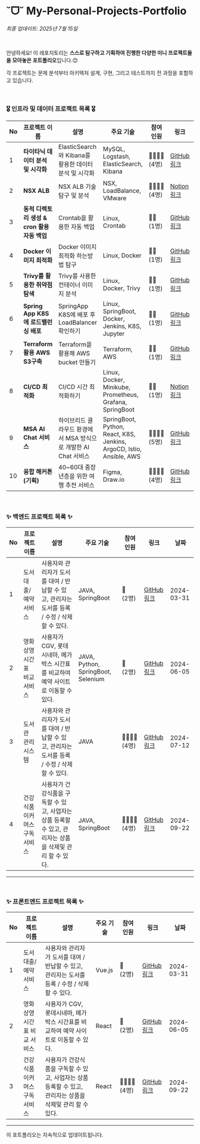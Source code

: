 # ˘ᗜ˘ My-Personal-Projects-Portfolio

*최종 업데이트: 2025년 7월 15일*

<br>

안녕하세요! 이 레포지토리는 **스스로 탐구하고 기획하여 진행한 다양한 미니 프로젝트들을 모아놓은 포트폴리오**입니다.😊 <br>

각 프로젝트는 문제 분석부터 아키텍처 설계, 구현, 그리고 테스트까지 전 과정을 포함하고 있습니다. 

<br>

### 🎖️ 인프라 및 데이터 프로젝트 목록 🎖️

| No | 프로젝트 이름                                      | 설명                                                        | 주요 기술                                                     | 참여<br> 인원    | 링크                                             | 날짜         |
|----|-------------------------------------------------|-----------------------------------------------------------|------------------------------------------------------------|-----------------|--------------------------------------------------|--------------|
| 1  | **타이타닉 데이터 분석 및 시각화** | ElasticSearch와 Kibana를 활용한 데이터 분석 및 시각화 | MySQL, Logstash, ElasticSearch, Kibana |  👩‍👩‍👧‍👦 <br> (4명)  | [GitHub 링크](https://github.com/Been980804/wooriFISA_study/tree/main/wooriFisa-miniProject-240726) | 2024-07-26 |
| 2 | **NSX ALB** | NSX ALB 기술 탐구 및 분석 | NSX, LoadBalance, VMware | 👩‍👩‍👧‍👦 <br> (4명) | [Notion 링크](https://www.notion.so/1-f72ae8bff2cf4a19bbedf66008957275) | 2024-09-13 |
| 3 | **동적 디렉토리 생성 & cron 활용 자동 백업** | Crontab을 활용한 자동 백업 | Linux, Crontab | 🙋‍♂️ <br> (1명) | [GitHub 링크](https://github.com/Been980804/wooriFISA_study/tree/main/wooriFisa_mission_240923) | 2024-09-23 |
| 4 | **Docker 이미지 최적화** | Docker 이미지 최적화 하는방법 탐구 | Linux, Docker | 🙋‍♂️ <br> (1명) | [GitHub 링크](https://github.com/Been980804/wooriFISA_study/tree/main/wooriFisa_mission_240924) | 2024-09-24 |
| 5 | **Trivy를 활용한 취약점 탐색** | Trivy를 사용한 컨테이너 이미지 분석 | Linux, Docker, Trivy | 🙋‍♂️ <br> (1명) | [GitHub 링크](https://github.com/Been980804/wooriFISA_study/tree/main/wooriFisa_mission_240925) | 2024-09-25 |
| 6 | **Spring App K8S에 로드밸런싱 배포**| SpringApp K8S에 배포 후 LoadBalancer 확인하기 | Linux, SpringBoot, Docker, Jenkins, K8S, Jupyter | 🙋‍♂️ <br> (1명) | [GitHub 링크](https://github.com/Been980804/wooriFISA_study/tree/main/wooriFisa_mission_241002) | 2024-10-02|
| 7 | **Terraform 활용 AWS S3구축** | Terraform을 활용해 AWS bucket 만들기 | Terraform, AWS | 🙋‍♂️ <br> (1명) | [GitHub 링크](https://github.com/Been980804/wooriFISA_study/tree/main/wooriFisa_mission_241016)| 2024-10-16 |
| 8 | **CI/CD 최적화** | CI/CD 시간 최적화하기 | Linux, Docker, Minikube, Prometheus, Grafana, SpringBoot | 🙋‍♂️ <br> (1명) | [Notion 링크](https://flower-polyanthus-3b1.notion.site/2-11ed2f2f843480d18445c7abb2cbd5c7?pvs=4)| 2024-10-21 |
| 9 | **MSA AI Chat 서비스** | 하이브리드 클라우드 환경에서 MSA 방식으로 개발한 AI Chat 서비스 | SpringBoot, Python, React, K8S, Jenkins, ArgoCD, Istio, Ansible, AWS | 👩‍👩‍👧‍👦 <br> (5명) | [GitHub 링크](https://github.com/Mi-Ss-A)| 2024-12-11 |
| 10 | **융합 해커톤 (기획)** | 40~60대 중장년층을 위한 여행 추천 서비스 | Figma, Draw.io | 👩‍👩‍👧‍👦 <br> (4명) | [GitHub 링크](https://github.com/Been980804/WooriFiSA_Hackerton)| 2024-12-13 |


<br>

### ✨ 백엔드 프로젝트 목록 ✨

| No | 프로젝트 이름 | 설명 | 주요 기술 | 참여 인원 | 링크 | 날짜 |
|----|---------------|------|-----------|----------|------|------|
| 1  | 도서 대출/예약 서비스 | 사용자와 관리자가 도서를 대여 / 반납할 수 있고, 관리자는 도서를 등록 / 수정 / 삭제할 수 있다. | JAVA, SpringBoot | 👬 <br> (2명) | [GitHub 링크](https://github.com/Been980804/Gukbi-back-end) | 2024-03-31 |
| 2  | 영화 상영시간표 비교 서비스 | 사용자가 CGV, 롯데시네마, 메가박스 시간표를 비교하여 예약 사이트로 이동할 수 있다. | JAVA, Python, SpringBoot, Selenium | 👬 <br> (2명) | [GitHub 링크](https://github.com/Been980804/Graduate-back-end) | 2024-06-05 |
| 3  | 도서관 관리 시스템 | 사용자와 관리자가 도서를 대여 / 반납할 수 있고, 관리자는 도서를 등록 / 수정 / 삭제할 수 있다. | JAVA | 👩‍👩‍👧‍👦 <br> (4명) | [GitHub 링크](https://github.com/Been980804/wooriFISA_study/tree/main/wooriFisa-miniProject-240712) | 2024-07-12 |
| 4  | 건강식품 이커머스 구독 서비스 | 사용자가 건강식품을 구독할 수 있고, 사업자는 상품 등록할 수 있고, 관리자는 상품을 삭제및 관리 할 수 있다. | JAVA, SpringBoot | 👩‍👩‍👧‍👦 <br> (4명) | [GitHub 링크](https://github.com/FISub/backend) | 2024-09-22 |
--- 

<br>

### ✨ 프론트엔드 프로젝트 목록 ✨

| No | 프로젝트 이름 | 설명 | 주요 기술 | 참여 인원 | 링크 | 날짜 |
|----|---------------|------|-----------|----------|------|------|
| 1  | 도서 대출/예약 서비스 | 사용자와 관리자가 도서를 대여 / 반납할 수 있고, 관리자는 도서를 등록 / 수정 / 삭제할 수 있다. | Vue.js | 👬 <br> (2명) | [GitHub 링크](https://github.com/Been980804/Gukbi-front-end) | 2024-03-31 |
| 2  | 영화 상영시간표 비교 서비스 | 사용자가 CGV, 롯데시네마, 메가박스 시간표를 비교하여 예약 사이트로 이동할 수 있다. | React | 👬 <br> (2명) | [GitHub 링크](https://github.com/Been980804/Graduate-front-end) | 2024-06-05 |
| 3  | 건강식품 이커머스 구독 서비스 | 사용자가 건강식품을 구독할 수 있고, 사업자는 상품 등록할 수 있고, 관리자는 상품을 삭제및 관리 할 수 있다. | React | 👩‍👩‍👧‍👦 <br> (4명) | [GitHub 링크](https://github.com/FISub/frontend) | 2024-09-22 |
--- 
이 포트폴리오는 지속적으로 업데이트됩니다.
